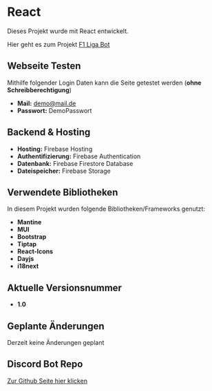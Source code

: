 # React

Dieses Projekt wurde mit React entwickelt.

Hier geht es zum Projekt [F1 Liga Bot](https://davide131297.github.io/ligabot-web/)

## Webseite Testen

Mithilfe folgender Login Daten kann die Seite getestet werden (**ohne Schreibberechtigung**)

- **Mail:** demo@mail.de
- **Passwort:** DemoPasswort

## Backend & Hosting

- **Hosting:** Firebase Hosting
- **Authentifizierung:** Firebase Authentication
- **Datenbank:** Firebase Firestore Database
- **Dateispeicher:** Firebase Storage


## Verwendete Bibliotheken

In diesem Projekt wurden folgende Bibliotheken/Frameworks genutzt:

- **Mantine**
- **MUI**
- **Bootstrap**
- **Tiptap**
- **React-Icons**
- **Dayjs**
- **i18next**

## Aktuelle Versionsnummer

- **1.0**

## Geplante Änderungen

Derzeit keine Änderungen geplant

## Discord Bot Repo
[Zur Github Seite hier klicken](https://github.com/Davide131297/DiscordBot)
